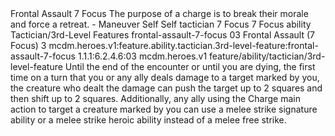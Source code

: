 <ability>
  <name>Frontal Assault</name>
  <cost>7 Focus</cost>
  <flavor>The purpose of a charge is to break their morale and force a retreat.</flavor>
  <keywords>
    <keyword>-</keyword>
  </keywords>
  <type>Maneuver</type>
  <distance>Self</distance>
  <target>Self</target>
  <metadata>
    <class>tactician</class>
    <cost>7 Focus</cost>
    <cost_amount>7</cost_amount>
    <cost_resource>Focus</cost_resource>
    <feature_type>ability</feature_type>
    <file_dpath>Tactician/3rd-Level Features</file_dpath>
    <item_id>frontal-assault-7-focus</item_id>
    <item_index>03</item_index>
    <item_name>Frontal Assault (7 Focus)</item_name>
    <level>3</level>
    <scc>mcdm.heroes.v1:feature.ability.tactician.3rd-level-feature:frontal-assault-7-focus</scc>
    <scdc>1.1.1:6.2.4.6:03</scdc>
    <source>mcdm.heroes.v1</source>
    <type>feature/ability/tactician/3rd-level-feature</type>
  </metadata>
  <effects>
    <effect type="mundane">Until the end of the encounter or until you are dying, the first time on a turn that you or any ally deals damage to a target marked by you, the creature who dealt the damage can push the target up to 2 squares and then shift up to 2 squares. Additionally, any ally using the Charge main action to target a creature marked by you can use a melee strike signature ability or a melee strike heroic ability instead of a melee free strike.</effect>
  </effects>
</ability>
